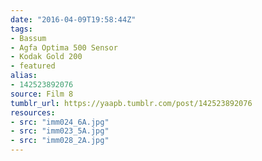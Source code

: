 ```yaml
---
date: "2016-04-09T19:58:44Z"
tags:
- Bassum
- Agfa Optima 500 Sensor
- Kodak Gold 200
- featured
alias:
- 142523892076
source: Film 8
tumblr_url: https://yaapb.tumblr.com/post/142523892076
resources:
- src: "imm024_6A.jpg"
- src: "imm023_5A.jpg"
- src: "imm028_2A.jpg"
---
```

